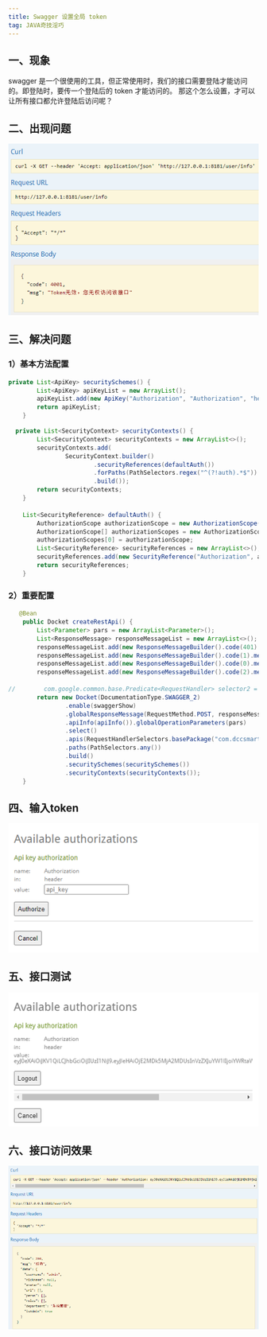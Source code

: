 ```yaml
---
title: Swagger 设置全局 token
tag: JAVA奇技淫巧
---
```

## 一、现象
swagger 是一个很使用的工具，但正常使用时，我们的接口需要登陆才能访问的。即登陆时，要传一个登陆后的 token 才能访问的。
那这个怎么设置，才可以让所有接口都允许登陆后访问呢？
## 二、出现问题
![1663126896353.jpg](img/90443fe7e3c8f3f4f01990c8d3d0b14d.jpg)
## 三、解决问题
### 1）基本方法配置
```java
private List<ApiKey> securitySchemes() {
        List<ApiKey> apiKeyList = new ArrayList();
        apiKeyList.add(new ApiKey("Authorization", "Authorization", "header"));
        return apiKeyList;
    }

```

```java
  private List<SecurityContext> securityContexts() {
        List<SecurityContext> securityContexts = new ArrayList<>();
        securityContexts.add(
                SecurityContext.builder()
                        .securityReferences(defaultAuth())
                        .forPaths(PathSelectors.regex("^(?!auth).*$"))
                        .build());
        return securityContexts;
    }

    List<SecurityReference> defaultAuth() {
        AuthorizationScope authorizationScope = new AuthorizationScope("global", "accessEverything");
        AuthorizationScope[] authorizationScopes = new AuthorizationScope[1];
        authorizationScopes[0] = authorizationScope;
        List<SecurityReference> securityReferences = new ArrayList<>();
        securityReferences.add(new SecurityReference("Authorization", authorizationScopes));
        return securityReferences;
    }

```

### 2）重要配置

```java
   @Bean
    public Docket createRestApi() {
        List<Parameter> pars = new ArrayList<Parameter>();
        List<ResponseMessage> responseMessageList = new ArrayList<>();
        responseMessageList.add(new ResponseMessageBuilder().code(401).message("认证失败").build());
        responseMessageList.add(new ResponseMessageBuilder().code(1).message("请求成功").build());
        responseMessageList.add(new ResponseMessageBuilder().code(0).message("请求失败").build());
        responseMessageList.add(new ResponseMessageBuilder().code(2).message("服务器异常").build());

//        com.google.common.base.Predicate<RequestHandler> selector2 = RequestHandlerSelectors.basePackage("");
        return new Docket(DocumentationType.SWAGGER_2)
                .enable(swaggerShow)
                .globalResponseMessage(RequestMethod.POST, responseMessageList)
                .apiInfo(apiInfo()).globalOperationParameters(pars)
                .select()
                .apis(RequestHandlerSelectors.basePackage("com.dccsmart.api.controller"))
                .paths(PathSelectors.any())
                .build()
                .securitySchemes(securitySchemes())
                .securityContexts(securityContexts());
    }

```

## 四、输入token
![image20210106113342562.png](img/4f4af51a80b7520493933a316aa2d9c2.png)

## 五、接口测试

![image20210106113255981.png](img/dcebd80b7f10af56550d16c734c38d97.png)

## 六、接口访问效果
![image20210106113224686.png](img/22047b637f1e06fb82a645e145d61d01.png)




